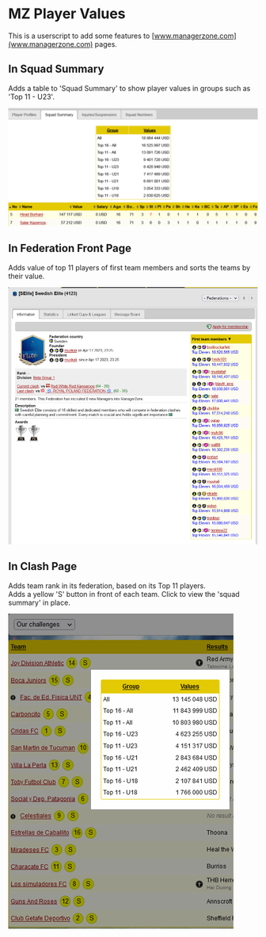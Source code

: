 # MZ Player Values
This is a userscript to add some features to [www.managerzone.com](www.managerzone.com) pages.  

## In Squad Summary

Adds a table to 'Squad Summary' to show player values in groups such as 'Top 11 - U23'.  

![Squad Summary](./img/SquadSummary.png)


## In Federation Front Page

Adds value of top 11 players of first team members and sorts the teams by their value.  

![Front Page](./img/FrontPage.png)

## In Clash Page

Adds team rank in its federation, based on its Top 11 players.  
Adds a yellow 'S' button in front of each team. Click to view the 'squad summary' in place.  

![Clash](./img/Clash.png)
